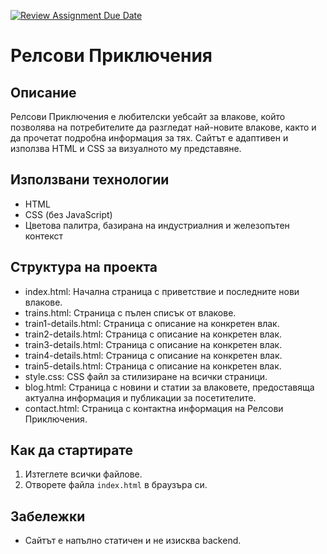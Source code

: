 [![Review Assignment Due Date](https://classroom.github.com/assets/deadline-readme-button-22041afd0340ce965d47ae6ef1cefeee28c7c493a6346c4f15d667ab976d596c.svg)](https://classroom.github.com/a/cxxOiUOi)
# Релсови Приключения


## Описание
Релсови Приключения е любителски уебсайт за влакове, който позволява на потребителите да разгледат най-новите влакове, както и да прочетат подробна информация за тях. Сайтът е адаптивен и използва HTML и CSS за визуалното му представяне.

## Използвани технологии
- HTML
- CSS (без JavaScript)
- Цветова палитра, базирана на индустриалния и железопътен контекст

## Структура на проекта
- index.html: Начална страница с приветствие и последните нови влакове.
- trains.html: Страница с пълен списък от влакове.
- train1-details.html: Страница с описание на конкретен влак.
- train2-details.html: Страница с описание на конкретен влак.
- train3-details.html: Страница с описание на конкретен влак.
- train4-details.html: Страница с описание на конкретен влак.
- train5-details.html: Страница с описание на конкретен влак.
- style.css: CSS файл за стилизиране на всички страници.
- blog.html: Страница с новини и статии за влаковете, предоставяща актуална информация и публикации за посетителите.
- contact.html: Страница с контактна информация на Релсови Приключения.

## Как да стартирате
1. Изтеглете всички файлове.
2. Отворете файла `index.html` в браузъра си.

## Забележки
- Сайтът е напълно статичен и не изисква backend.

